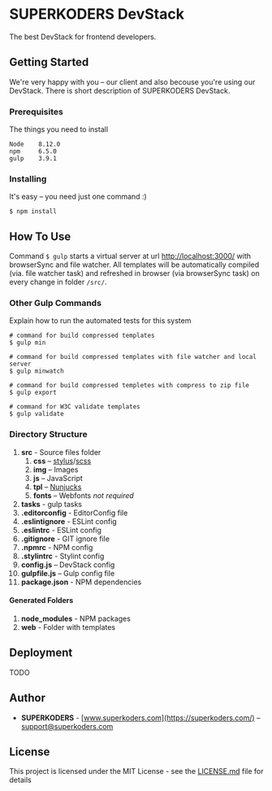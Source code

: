 # SUPERKODERS DevStack

The best DevStack for frontend developers.

## Getting Started

We're very happy with you – our client and also becouse you're using our DevStack. There is short description of SUPERKODERS DevStack.

### Prerequisites

The things you need to install

```
Node	8.12.0
npm		6.5.0
gulp 	3.9.1
```

### Installing

It's easy – you need just one command :)

```
$ npm install
```

## How To Use

Command `$ gulp` starts a virtual server at url [http://localhost:3000/](http://localhost:3000/) with browserSync and file watcher. All templates will be automatically compiled (via. file watcher task) and refreshed in browser (via browserSync task) on every change in folder `/src/`.

### Other Gulp Commands

Explain how to run the automated tests for this system

```
# command for build compressed templates
$ gulp min

# command for build compressed templates with file watcher and local server
$ gulp minwatch

# command for build compressed templetes with compress to zip file
$ gulp export

# command for W3C validate templates
$ gulp validate
```

### Directory Structure

1. **src** - Source files folder
	1. **css** – [stylus](http://stylus-lang.com/)/[scss](https://sass-lang.com/)
	1. **img** – Images
	1. **js** – JavaScript
	1. **tpl** – [Nunjucks](https://mozilla.github.io/nunjucks/templating.html)
	1. **fonts** – Webfonts *not required*
1. **tasks** - gulp tasks
1. **.editorconfig** - EditorConfig file
1. **.eslintignore** - ESLint config
1. **.eslintrc** - ESLint config
1. **.gitignore** - GIT ignore file
1. **.npmrc** - NPM config
1. **.stylintrc** - Stylint config
1. **config.js** – DevStack config
1. **gulpfile.js** – Gulp config file
1. **package.json** - NPM dependencies

#### Generated Folders

1. **node_modules** - NPM packages
1. **web** - Folder with templates

## Deployment

TODO

## Author

* **SUPERKODERS** - [www.superkoders.com](https://superkoders.com/) – [support@superkoders.com](support@superkoders.com)

## License

This project is licensed under the MIT License - see the [LICENSE.md](LICENSE.md) file for details
